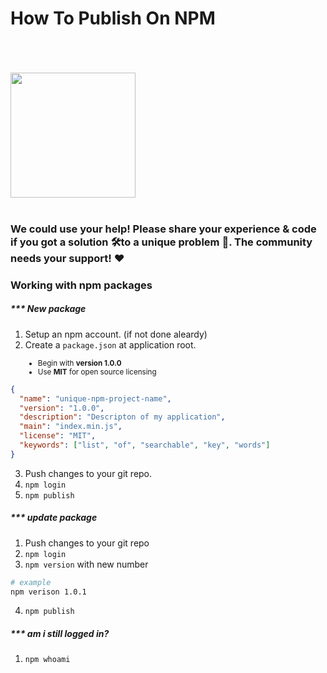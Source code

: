 # How To Publish On NPM

<br>
<br>
<br>

<img src="https://upload.wikimedia.org/wikipedia/commons/thumb/d/db/Npm-logo.svg/1200px-Npm-logo.svg.png" width=200>

<br>
<br>

### We could use your help! Please share your experience & code if you got a solution 🛠️to a unique problem 🚀. The community needs your support! ❤️

### Working with npm packages

##### \*\*\* New package

1. Setup an npm account. (if not done aleardy)
2. Create a `package.json` at application root.

<div style="margin-left: 20px"> 
    <ul>
        <small><li>Begin with <strong>version 1.0.0</strong></li></small>
        <small><li>Use <strong>MIT</strong> for open source licensing</li></small>
    </ul>
</div>

```json
{
  "name": "unique-npm-project-name",
  "version": "1.0.0",
  "description": "Descripton of my application",
  "main": "index.min.js",
  "license": "MIT",
  "keywords": ["list", "of", "searchable", "key", "words"]
}
```

3. Push changes to your git repo.
4. `npm login`
5. `npm publish`

##### \*\*\* update package

1. Push changes to your git repo
2. `npm login`
3. `npm version` with new number

```bash
# example
npm verison 1.0.1
```

4. `npm publish`

##### \*\*\* am i still logged in?

1. `npm whoami`

#
